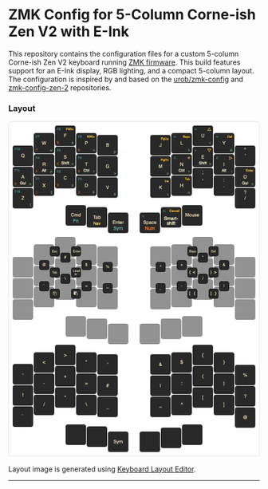 
# ZMK Config for 5-Column Corne-ish Zen V2 with E-Ink


This repository contains the configuration files for a custom 5-column Corne-ish Zen V2 keyboard running [ZMK firmware](https://zmk.dev/). This build features support for an E-Ink display, RGB lighting, and a compact 5-column layout. The configuration is inspired by and based on the [urob/zmk-config](https://github.com/urob/zmk-config) and [zmk-config-zen-2](https://github.com/a741725193/zmk-config-zen-2) repositories.

### Layout
![](img/layout.png)

Layout image is generated using [Keyboard Layout Editor](http://www.keyboard-layout-editor.com/).

---

